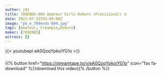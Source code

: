```yaml
---
author: j91
title: 709ENDS-094 Amateur Girls Kokoro (Provisional) ②
date: 2023-07-22T03:00:00Z
image: "pb_e_709ends-094.jpg"
tags: [Amateur, Creampie,Kokoro]
maker: [709ENDS]
actress: []
---
```



{{< youtubepl eA0QzqYpkoiYG1o >}}
###

{{% button href="https://streamtape.to/v/eA0QzqYpkoiYG1o" icon="fas fa-download" %}}download this video{{% /button %}}

